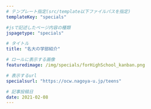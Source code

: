 ```yaml
---
# テンプレート指定(src/template以下ファイルパスを指定)
templateKey: "specials"

#jsで記述したページ内容の種類
jspagetype: "specials"

# タイトル
title: "名大の学部紹介"

# ロールに表示する画像
featuredimage: /img/specials/forHighSchool_kanban.png

# 表示するurl
specialsurl: "https://ocw.nagoya-u.jp/teens"

# 記事投稿日
date: 2021-02-08
---
```


